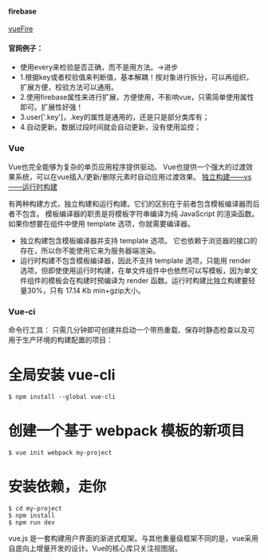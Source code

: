 #### firebase
[vueFire](https://github.com/vuejs/vuefire)
#### 官网例子：
* 使用every来检验是否正确，而不是用方法。→进步
* 1.根据key或者校验值来判断值，基本解耦！按对象进行拆分，可以再组织，扩展方便，校验方法可以通用。
* 2.使用firebase属性来进行扩展，方便使用，不影响vue，只需简单使用属性即可。扩展性好强！
* 3.user['.key']，.key的属性是通用的，还是只是部分类库有；
* 4.自动更新。数据过段时间就会自动更新，没有使用监控；


### Vue 
Vue也完全能够为复杂的单页应用程序提供驱动。
Vue也提供一个强大的过渡效果系统，可以在vue插入/更新/删除元素时自动应用过渡效果。
[独立构建——vs——运行时构建](http://cn.vuejs.org/v2/guide/installation.html#独立构建-vs-运行时构建)

有两种构建方式，独立构建和运行构建。它们的区别在于前者包含模板编译器而后者不包含。
模板编译器的职责是将模板字符串编译为纯 JavaScript 的渲染函数。如果你想要在组件中使用 template 选项，你就需要编译器。
* 独立构建包含模板编译器并支持 template 选项。 它也依赖于浏览器的接口的存在，所以你不能使用它来为服务器端渲染。
* 运行时构建不包含模板编译器，因此不支持 template 选项，只能用 render 选项，但即使使用运行时构建，在单文件组件中也依然可以写模板，因为单文件组件的模板会在构建时预编译为 render 函数。运行时构建比独立构建要轻量30%，只有 17.14 Kb min+gzip大小。

### Vue-ci
命令行工具：
只需几分钟即可创建并启动一个带热重载、保存时静态检查以及可用于生产环境的构建配置的项目：
# 全局安装 vue-cli
	$ npm install --global vue-cli
# 创建一个基于 webpack 模板的新项目
	$ vue init webpack my-project
# 安装依赖，走你
	$ cd my-project
	$ npm install
	$ npm run dev

vue.js 是一套构建用户界面的渐进式框架。与其他重量级框架不同的是，vue采用自底向上增量开发的设计。Vue的核心库只关注视图层。



